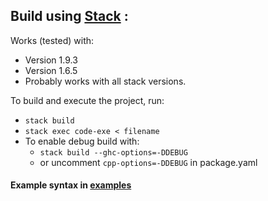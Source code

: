 ## Build using [Stack](http://docs.haskellstack.org/en/stable/install_and_upgrade) : 
Works (tested) with:
* Version 1.9.3
* Version 1.6.5
* Probably works with all stack versions.

To build and execute the project, run:
* `stack build`
* `stack exec code-exe < filename`
* To enable debug build with:
    * `stack build --ghc-options=-DDEBUG`
    * or uncomment `cpp-options=-DDEBUG` in package.yaml
        
#### Example syntax in [examples](./examples)
